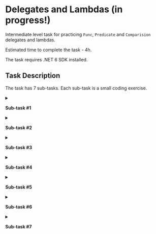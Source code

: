 # Delegates and Lambdas (in progress!)

Intermediate level task for practicing `Func`, `Predicate` and `Comparision` delegates and lambdas. 

Estimated time to complete the task - 4h.  

The task requires .NET 6 SDK installed.   

## Task Description

The task has 7 sub-tasks. Each sub-task is a small coding exercise.

<details>
<summary>

**Sub-task #1**

</summary>
      
- Open the [FunctionExtensions.cs](Delegates/FunctionExtensions.cs) file.

- Implement a generic [GenerateProgression]() method that generates a sequence of the elements of type T using the following recurrent formula: 

   $`x_1=a, x_{n+1}=f(x_n), n = 1, 2, ...`$

   The count of requested elements is defined by the given number.
  
- [Arithmetic](https://www.wikiwand.com/en/Arithmetic_progression) and [geometric](https://www.wikiwand.com/en/Geometric_progression) progressions are used as test sequences.

</details>

<details>
<summary>

**Sub-task #2**

</summary>

- Open the [FunctionExtensions.cs]() file.

- Implement a generic [GenerateProgression]() method which generates a sequence of the elements of type T using the following recurrent formula: 

   $`x_1=a, x_{n+1}=f(x_n), n = 1, 2, ...`$

   The count of requested elements is defined by the condition.

- [Arithmetic](https://www.wikiwand.com/en/Arithmetic_progression) and [geometric](https://www.wikiwand.com/en/Geometric_progression) progressions are used as test sequences.

</details>

<details>
<summary>

**Sub-task #3**

</summary>

- Open the [FunctionExtensions.cs]() file.

- Implement a generic [GetElement]() method which generates a `n`s element of the sequence using the following recurrent formula: 
   
   $`x_1=a, x_{n+1}=f(x_n), n = 1, 2, ...`$

- [Arithmetic](https://www.wikiwand.com/en/Arithmetic_progression) and [geometric](https://www.wikiwand.com/en/Geometric_progression) progressions are used as test sequences.

</details>

<details>
<summary>

**Sub-task #4**

</summary>

- Open the [FunctionExtensions.cs]() file.

- Implement a generic [Calculation]() method which calculates a value as a composition of sequentially executed binary operation $`operation(x, y)`$ on the elements of the sequence by the rule:

   $`r = operation(x_1, x_2)`$, $`r = operation(r, x_3)`$,  ... , $`r = operation(r, x_n)`$

- The elements of the sequence are generated by recurrent formula: 
   
   $`x_1=a, x_{n+1}=f(x_n), n = 1, 2, ...`$

   The count of requested elements for the calculation is defined by the given number.

- [Arithmetic](https://www.wikiwand.com/en/Arithmetic_progression) and [geometric](https://www.wikiwand.com/en/Geometric_progression) progressions are used as test sequences.

- Multiplication and addition operations are used as test operations.

</details>

<details>
<summary>

**Sub-task #5**

</summary>

- Open the [FunctionExtensions.cs]() file.

- Implement a generic [GenerateSequence]() method which generates a sequence of the elements of type T using the following recurrent formula: 

   $`x_1 = a, x_2 = b, x_{n+1}=f(x_n, x_{n - 1}), n = 2, 3, ...`$

   The count of requested elements is defined by the given number.
     
- The following sequences are used as test sequences.

   $`x_1 = 1, x_2 = 1, x_{n + 1} = x_n +  x_{n - 1}, n = 2, 3, ...`$, where T - integer type;     
   $`x_1 = 1, x_2 = 2, x_{n + 1} = 6 x_n - 8 x_{n - 1}, n = 2, 3, ...`$, where T - integer type;    
   $`x_1 = 1, x_2 = 2, x_{n + 1} = x_n +  x_{n - 1} / x_{n}, n = 2, 3, ...`$, where T - real type.

</details>

<details>
<summary>

**Sub-task #6**

</summary>

- Open the [FunctionExtensions.cs]() file.

- Implement the generic `FindMax` method which finds maximum from two elements of the type `T` according to comparer logic.

</details>

<details>
<summary>

**Sub-task #7**

</summary>

- Open the [FunctionExtensions.cs]() file.

- Implement the generic `CombinePredicates` method which allows to combine several predicate conditions using the logical AND operation (&&).

</details>

